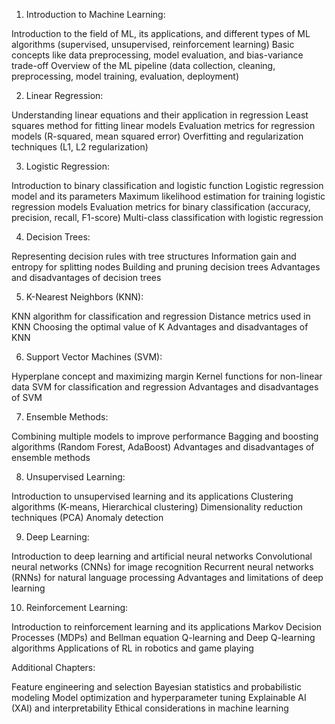 1. Introduction to Machine Learning:

Introduction to the field of ML, its applications, and different types of ML algorithms (supervised, unsupervised, reinforcement learning)
Basic concepts like data preprocessing, model evaluation, and bias-variance trade-off
Overview of the ML pipeline (data collection, cleaning, preprocessing, model training, evaluation, deployment)

 2. Linear Regression:

Understanding linear equations and their application in regression
Least squares method for fitting linear models
Evaluation metrics for regression models (R-squared, mean squared error)
Overfitting and regularization techniques (L1, L2 regularization)

 3. Logistic Regression:

Introduction to binary classification and logistic function
Logistic regression model and its parameters
Maximum likelihood estimation for training logistic regression models
Evaluation metrics for binary classification (accuracy, precision, recall, F1-score)
Multi-class classification with logistic regression

 4. Decision Trees:

Representing decision rules with tree structures
Information gain and entropy for splitting nodes
Building and pruning decision trees
Advantages and disadvantages of decision trees

 5. K-Nearest Neighbors (KNN):

KNN algorithm for classification and regression
Distance metrics used in KNN
Choosing the optimal value of K
Advantages and disadvantages of KNN

 6. Support Vector Machines (SVM):

Hyperplane concept and maximizing margin
Kernel functions for non-linear data
SVM for classification and regression
Advantages and disadvantages of SVM

 7. Ensemble Methods:

Combining multiple models to improve performance
Bagging and boosting algorithms (Random Forest, AdaBoost)
Advantages and disadvantages of ensemble methods

 8. Unsupervised Learning:

Introduction to unsupervised learning and its applications
Clustering algorithms (K-means, Hierarchical clustering)
Dimensionality reduction techniques (PCA)
Anomaly detection

 9. Deep Learning:

Introduction to deep learning and artificial neural networks
Convolutional neural networks (CNNs) for image recognition
Recurrent neural networks (RNNs) for natural language processing
Advantages and limitations of deep learning

 10. Reinforcement Learning:

Introduction to reinforcement learning and its applications
Markov Decision Processes (MDPs) and Bellman equation
Q-learning and Deep Q-learning algorithms
Applications of RL in robotics and game playing

 Additional Chapters:

Feature engineering and selection
Bayesian statistics and probabilistic modeling
Model optimization and hyperparameter tuning
Explainable AI (XAI) and interpretability
Ethical considerations in machine learning
